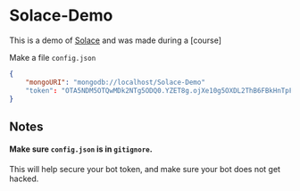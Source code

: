 # Solace-Demo
This is a demo of [Solace](https://github.com/diptech-hub/solace) and was made  during a [course]

Make a file `config.json`
```json
{
    "mongoURI": "mongodb://localhost/Solace-Demo"
    "token": "OTA5NDM5OTQwMDk2NTg5ODQ0.YZET8g.ojXe10g5OXDL2ThB6FBkHnTpF6Y"
}
```

## Notes
#### Make sure `config.json` is in `gitignore`.
This will help secure your bot token, and make sure your bot does not get hacked.